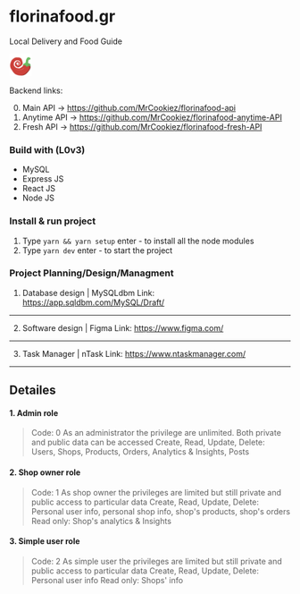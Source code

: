 # florinafood.gr
Local Delivery and Food Guide

<img src="Screenshot%202020-03-21%20at%2001.40.59.png" width=40 height=40 />

Backend links:

0. Main API -> https://github.com/MrCookiez/florinafood-api
1. Anytime API -> https://github.com/MrCookiez/florinafood-anytime-API
2. Fresh API -> https://github.com/MrCookiez/florinafood-fresh-API

### Build with (L0v3)
* MySQL
* Express JS
* React JS
* Node JS

### Install & run project

1. Type `yarn && yarn setup` enter - to install all the node modules
2. Type `yarn dev` enter - to start the project

### Project Planning/Design/Managment

1. Database design | MySQLdbm
Link: https://app.sqldbm.com/MySQL/Draft/
-----------------------------------------

2. Software design | Figma
Link: https://www.figma.com/
-----------------------------------------

3. Task Manager    | nTask
Link: https://www.ntaskmanager.com/
-----------------------------------------


## Detailes
#### 1. Admin role
> Code: 0
> As an administrator the privilege are unlimited. Both private and public data can be accessed
> Create, Read, Update, Delete:
> Users, Shops, Products, Orders, Analytics & Insights, Posts

#### 2. Shop owner role
> Code: 1
> As shop owner the privileges are limited but still private and public access to particular data
> Create, Read, Update, Delete:
> Personal user info, personal shop info, shop's products, shop's orders
> Read only:
> Shop's analytics & Insights

#### 3. Simple user role
> Code: 2
> As simple user the privileges are limited but still private and public access to particular data
> Create, Read, Update, Delete:
> Personal user info
> Read only:
> Shops' info
